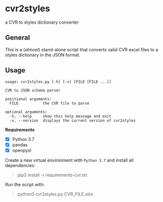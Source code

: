 # cvr2styles
a CVR to styles dictionary converter

## General
This is a (_almost_) stand-alone script that converts valid CVR excel files to
a styles dictionary in the JSON format. 

## Usage

```
usage: cvr2styles.py [-h] [-v] [FILE [FILE ...]]

CVR to JSON schema parser

positional arguments:
  FILE           the CVR file to parse

optional arguments:
  -h, --help     show this help message and exit
  -v, --version  displays the current version of cvr2styles
```

**Requirements**

- [x] Python 3.7
- [x] pandas
- [x] openpyxl

Create a new virtual environment with `Python 3.7` and install all dependencies:
> pip3 install -r requirements-cvr.txt

Run the script with:
> python3 cvr2styles.py CVR_FILE.xlsx
